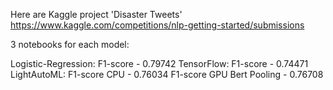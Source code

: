 Here are  Kaggle project 'Disaster Tweets'
https://www.kaggle.com/competitions/nlp-getting-started/submissions

3 notebooks for each model:


Logistic-Regression: F1-score - 0.79742
TensorFlow:          F1-score - 0.74471
LightAutoML:         F1-score CPU - 0.76034
                      F1-score GPU Bert Pooling - 0.76708
